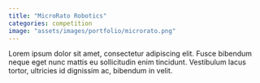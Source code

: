 ```yaml
---
title: "MicroRato Robotics"
categories: competition
image: "assets/images/portfolio/microrato.png"
---
```


Lorem ipsum dolor sit amet, consectetur adipiscing elit. Fusce bibendum neque eget nunc mattis eu sollicitudin enim tincidunt. Vestibulum lacus tortor, ultricies id dignissim ac, bibendum in velit.